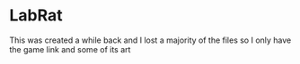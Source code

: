 # LabRat
This was created a while back and I lost a majority of the files so I only have the game link and some of its art
